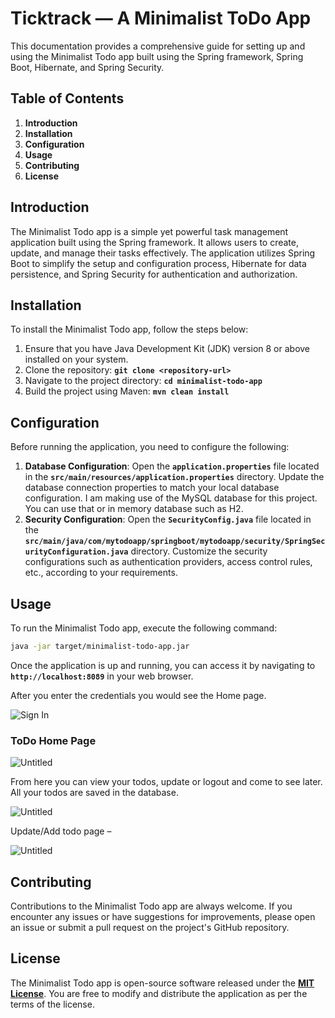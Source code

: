 # Ticktrack — A Minimalist ToDo App

This documentation provides a comprehensive guide for setting up and using the Minimalist Todo app built using the Spring framework, Spring Boot, Hibernate, and Spring Security.

## **Table of Contents**

1. **Introduction**
2. **Installation**
3. **Configuration**
4. **Usage**
5. **Contributing**
6. **License**

## **Introduction**

The Minimalist Todo app is a simple yet powerful task management application built using the Spring framework. It allows users to create, update, and manage their tasks effectively. The application utilizes Spring Boot to simplify the setup and configuration process, Hibernate for data persistence, and Spring Security for authentication and authorization.

## **Installation**

To install the Minimalist Todo app, follow the steps below:

1. Ensure that you have Java Development Kit (JDK) version 8 or above installed on your system.
2. Clone the repository: **`git clone <repository-url>`**
3. Navigate to the project directory: **`cd minimalist-todo-app`**
4. Build the project using Maven: **`mvn clean install`**

## **Configuration**

Before running the application, you need to configure the following:

1. **Database Configuration**: Open the **`application.properties`** file located in the **`src/main/resources/application.properties`** directory. Update the database connection properties to match your local database configuration. I am making use of the MySQL database for this project. You can use that or in memory database such as H2. 
2. **Security Configuration**: Open the **`SecurityConfig.java`** file located in the **`src/main/java/com/mytodoapp/springboot/mytodoapp/security/SpringSecurityConfiguration.java`** directory. Customize the security configurations such as authentication providers, access control rules, etc., according to your requirements.

## **Usage**

To run the Minimalist Todo app, execute the following command:

```bash
java -jar target/minimalist-todo-app.jar
```

Once the application is up and running, you can access it by navigating to **`http://localhost:8089`** in your web browser.

After you enter the credentials you would see the Home page.

![Sign In](sign-in.png)

### ToDo Home Page

![Untitled](home-page.png)

From here you can view your todos, update or logout and come to see later. All your todos are saved in the database.

![Untitled](todos.png)

Update/Add todo page –

![Untitled](add-todo.png)

## **Contributing**

Contributions to the Minimalist Todo app are always welcome. If you encounter any issues or have suggestions for improvements, please open an issue or submit a pull request on the project's GitHub repository.

## **License**

The Minimalist Todo app is open-source software released under the [**MIT License**](https://chat.openai.com/LICENSE). You are free to modify and distribute the application as per the terms of the license.